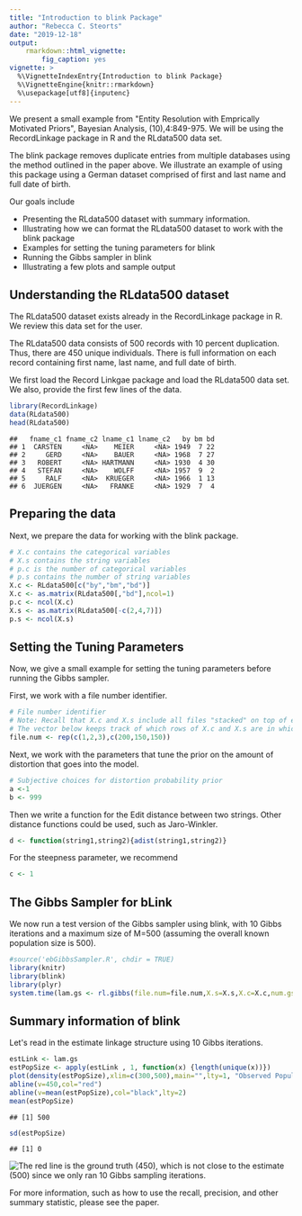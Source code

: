```yaml
---
title: "Introduction to blink Package"
author: "Rebecca C. Steorts"
date: "2019-12-18"
output: 
    rmarkdown::html_vignette:
        fig_caption: yes
vignette: >
  %\VignetteIndexEntry{Introduction to blink Package}
  %\VignetteEngine{knitr::rmarkdown}
  %\usepackage[utf8]{inputenc}
---
```

We present a small example from "Entity Resolution with Emprically Motivated Priors", Bayesian Analysis, (10),4:849-975. We will be using the RecordLinkage package in R and the RLdata500 data set. 

The blink package removes duplicate entries from multiple databases using the method outlined in the paper above. We illustrate an example of using this package using a German dataset comprised of first and last name and full date of birth.

Our goals include

- Presenting the RLdata500 dataset with summary information.
- Illustrating how we can format the RLdata500 dataset to work with the blink package
- Examples for setting the tuning parameters for blink
- Running the Gibbs sampler in blink
- Illustrating a few plots and sample output

## Understanding the RLdata500 dataset

The RLdata500 dataset exists already in the RecordLinkage package in R. We review this data set for the user. 

The RLdata500 data consists of 500 records with 10 percent duplication. Thus, there are 450 unique individuals. There is full information on each record containing first name, last name, and full date of birth. 

We first load the Record Linkgae package and load the RLdata500 data set. We also, provide the first few lines of the data. 


```r
library(RecordLinkage)
data(RLdata500)
head(RLdata500)
```

```
##   fname_c1 fname_c2 lname_c1 lname_c2   by bm bd
## 1  CARSTEN     <NA>    MEIER     <NA> 1949  7 22
## 2     GERD     <NA>    BAUER     <NA> 1968  7 27
## 3   ROBERT     <NA> HARTMANN     <NA> 1930  4 30
## 4   STEFAN     <NA>    WOLFF     <NA> 1957  9  2
## 5     RALF     <NA>  KRUEGER     <NA> 1966  1 13
## 6  JUERGEN     <NA>   FRANKE     <NA> 1929  7  4
```

## Preparing the data

Next, we prepare the data for working with the blink package. 


```r
# X.c contains the categorical variables
# X.s contains the string variables 
# p.c is the number of categorical variables
# p.s contains the number of string variables
X.c <- RLdata500[c("by","bm","bd")]
X.c <- as.matrix(RLdata500[,"bd"],ncol=1)
p.c <- ncol(X.c)
X.s <- as.matrix(RLdata500[-c(2,4,7)])
p.s <- ncol(X.s)
```

## Setting the Tuning Parameters

Now, we give a small example for setting the tuning parameters before running the Gibbs sampler.

First, we work with a file number identifier.

```r
# File number identifier
# Note: Recall that X.c and X.s include all files "stacked" on top of each other.
# The vector below keeps track of which rows of X.c and X.s are in which files.
file.num <- rep(c(1,2,3),c(200,150,150))
```

Next, we work with the parameters that tune the prior on the amount of distortion that goes into the model. 

```r
# Subjective choices for distortion probability prior
a <-1
b <- 999
```

Then we write a function for the Edit distance between two strings. Other distance functions could be used, such as Jaro-Winkler.  

```r
d <- function(string1,string2){adist(string1,string2)}
```

For the steepness parameter, we recommend

```r
c <- 1
```

## The Gibbs Sampler for bLink
We now run a test version of the Gibbs sampler using blink, with 10 Gibbs iterations and a maximum size of M=500 (assuming the overall known population size is 500).


```r
#source('ebGibbsSampler.R', chdir = TRUE)
library(knitr)
library(blink)
library(plyr)
system.time(lam.gs <- rl.gibbs(file.num=file.num,X.s=X.s,X.c=X.c,num.gs=2,a=a,b=b,c=c,d=d, M=500))
```

## Summary information of blink

Let's read in the estimate linkage structure using 10 Gibbs iterations.


```r
estLink <- lam.gs
estPopSize <- apply(estLink , 1, function(x) {length(unique(x))})
plot(density(estPopSize),xlim=c(300,500),main="",lty=1, "Observed Population Size", ylim= c(0,1))
abline(v=450,col="red")
abline(v=mean(estPopSize),col="black",lty=2)
mean(estPopSize)
```

```
## [1] 500
```

```r
sd(estPopSize)
```

```
## [1] 0
```

![The red line is the ground truth (450), which is not close to the estimate (500) since we only ran 10 Gibbs sampling iterations.](figure/unnamed-chunk-7-1.png)

For more information, such as how to use the recall, precision, and other summary statistic, please see the paper.
